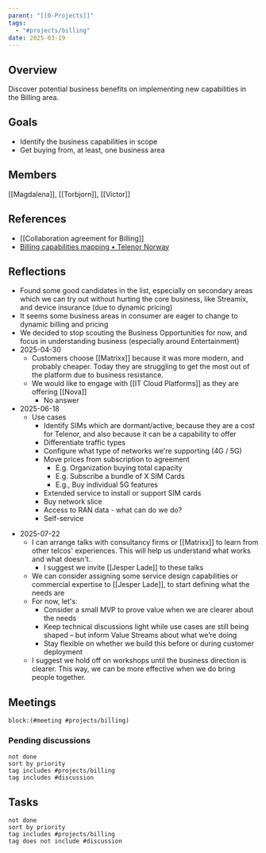 ```yaml
---
parent: "[[0-Projects]]"
tags:
  - "#projects/billing"
date: 2025-03-19
---
```

## Overview
Discover potential business benefits on implementing new capabilities in the Billing area.
## Goals
* Identify the business capabilities in scope
* Get buying from, at least, one business area
## Members
[[Magdalena]], [[Torbjorn]], [[Victor]]
## References
* [[Collaboration agreement for Billing]] 
* [Billing capabilities mapping • Telenor Norway](https://app.mural.co/t/telenornorway1993/m/telenornorway1993/1736930853512/95051712a1e3e619b9273f6a4388239656b15db9)
## Reflections
* Found some good candidates in the list, especially on secondary areas which we can try out without hurting the core business, like Streamix, and device insurance (due to dynamic pricing)
* It seems some business areas in consumer are eager to change to dynamic billing and pricing
* We decided to stop scouting the Business Opportunities for now, and focus in understanding business (especially around Entertainment)
* 2025-04-30
	* Customers choose [[Matrixx]] because it was more modern, and probably cheaper. Today they are struggling to get the most out of the platform due to business resistance.
	* We would like to engage with [[IT Cloud Platforms]] as they are offering [[Nova]] 
		* No answer
* 2025-06-18
	* Use cases
		* Identify SIMs which are dormant/active, because they are a cost for Telenor, and also because it can be a capability to offer
		- Differentiate traffic types
		- Configure what type of networks we're supporting (4G / 5G)
		- Move prices from subscription to agreement
			- E.g. Organization buying total capacity
			- E.g. Subscribe a bundle of X SIM Cards
			- E.g., Buy individual 5G features
		- Extended service to install or support SIM cards
		- Buy network slice
		- Access to RAN data - what can do we do?
		- Self-service
- 2025-07-22
	- I can arrange talks with consultancy firms or [[Matrixx]] to learn from other telcos' experiences. This will help us understand what works and what doesn't.
		- I suggest we invite [[Jesper Lade]] to these talks
	- We can consider assigning some service design capabilities or commercial expertise to [[Jesper Lade]], to start defining what the needs are
	- For now, let's:
		- Consider a small MVP to prove value when we are clearer about the needs
		- Keep technical discussions light while use cases are still being shaped – but inform Value Streams about what we’re doing
		- Stay flexible on whether we build this before or during customer deployment
	- I suggest we hold off on workshops until the business direction is clearer. This way, we can be more effective when we do bring people together.
## Meetings
```query
block:(#meeting #projects/billing)
```
### Pending discussions 
```tasks
not done
sort by priority
tag includes #projects/billing    
tag includes #discussion
```
## Tasks
```tasks
not done
sort by priority
tag includes #projects/billing 
tag does not include #discussion
```
